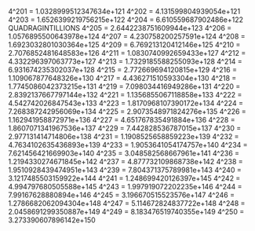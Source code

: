 4^201 = 1.0328999512347634e+121
4^202 = 4.131599804939054e+121
4^203 = 1.6526399219756215e+122
4^204 = 6.610559687902486e+122
QUADRAGINTILLIONS
4^205 = 2.6442238751609944e+123
4^206 = 1.0576895500643978e+124
4^207 = 4.230758200257591e+124
4^208 = 1.6923032801030364e+125
4^209 = 6.769213120412146e+125
4^210 = 2.7076852481648583e+126
4^211 = 1.0830740992659433e+127
4^212 = 4.332296397063773e+127
4^213 = 1.7329185588255093e+128
4^214 = 6.931674235302037e+128
4^215 = 2.772669694120815e+129
4^216 = 1.109067877648326e+130
4^217 = 4.436271510593304e+130
4^218 = 1.7745086042373215e+131
4^219 = 7.098034416949286e+131
4^220 = 2.8392137667797144e+132
4^221 = 1.1356855067118858e+133
4^222 = 4.542742026847543e+133
4^223 = 1.8170968107390172e+134
4^224 = 7.268387242956069e+134
4^225 = 2.9073548971824276e+135
4^226 = 1.162941958872971e+136
4^227 = 4.651767835491884e+136
4^228 = 1.8607071341967536e+137
4^229 = 7.442828536787015e+137
4^230 = 2.977131414714806e+138
4^231 = 1.1908525658859223e+139
4^232 = 4.7634102635436893e+139
4^233 = 1.9053641054174757e+140
4^234 = 7.621456421669903e+140
4^235 = 3.048582568667961e+141
4^236 = 1.2194330274671845e+142
4^237 = 4.877732109868738e+142
4^238 = 1.9510928439474951e+143
4^239 = 7.804371375789981e+143
4^240 = 3.1217485503159922e+144
4^241 = 1.248699420126397e+145
4^242 = 4.994797680505588e+145
4^243 = 1.997919072202235e+146
4^244 = 7.99167628880894e+146
4^245 = 3.196670515523576e+147
4^246 = 1.2786682062094304e+148
4^247 = 5.114672824837722e+148
4^248 = 2.0458691299350887e+149
4^249 = 8.183476519740355e+149
4^250 = 3.273390607896142e+150
